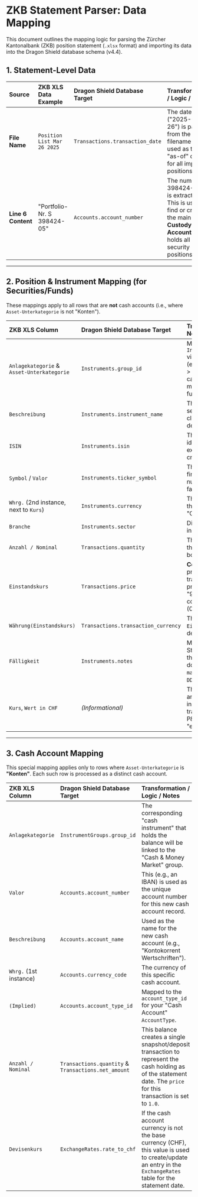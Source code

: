 # ZKB Statement Parser: Data Mapping

This document outlines the mapping logic for parsing the Zürcher Kantonalbank (ZKB) position statement (`.xlsx` format) and importing its data into the Dragon Shield database schema (v4.4).

## 1. Statement-Level Data

| Source | ZKB XLS Data Example | Dragon Shield Database Target | Transformation / Logic / Notes |
| :--- | :--- | :--- | :--- |
| **File Name** | `Position List Mar 26 2025` | `Transactions.transaction_date` | The date ("2025-03-26") is parsed from the filename and used as the "as-of" date for all imported positions. |
| **Line 6 Content** | "Portfolio-Nr. S 398424-05" | `Accounts.account_number` | The number ("S 398424-05") is extracted. This is used to find or create the main **Custody Account** that holds all security positions. |

---

## 2. Position & Instrument Mapping (for Securities/Funds)

These mappings apply to all rows that are **not** cash accounts (i.e., where `Asset-Unterkategorie` is not "Konten").

| ZKB XLS Column | Dragon Shield Database Target | Transformation / Logic / Notes |
| :--- | :--- | :--- |
| `Anlagekategorie` & `Asset-Unterkategorie` | `Instruments.group_id` | Mapped to an `InstrumentGroups.group_id` via a configuration map (e.g., "Aktien & ähnliche" -> "Equities"). The sub-category helps refine the mapping (e.g., for bond funds vs. bonds). |
| `Beschreibung` | `Instruments.instrument_name` | The primary name for the security. May require cleaning to remove extra details like interest rates. |
| `ISIN` | `Instruments.isin` | The primary unique identifier used to look up existing instruments or create new ones. |
| `Symbol` / `Valor` | `Instruments.ticker_symbol` | The `Symbol` column is used first. If empty, the `Valor` number is used as a fallback for the ticker. |
| `Whrg.` (2nd instance, next to `Kurs`) | `Instruments.currency` | The trading currency of the instrument itself (e.g., "CHF", "USD"). |
| `Branche` | `Instruments.sector` | Directly mapped to the instrument's sector. |
| `Anzahl / Nominal` | `Transactions.quantity` | The quantity of shares or the nominal value for bonds. |
| `Einstandskurs` | `Transactions.price` | **Cost Basis.** Used as the price for the initial transaction. For bonds priced in percent (e.g., "99.50%"), the value is converted to a decimal (0.995). |
| `Währung(Einstandskurs)` | `Transactions.transaction_currency` | The currency in which the `Einstandskurs` is denominated. |
| `Fälligkeit` | `Instruments.notes` | Maturity date for bonds. Stored in the `notes` field as the current schema doesn't have a dedicated `maturity_date`. Format `DD.MM.YY` is parsed. |
| `Kurs`, `Wert in CHF` | *(Informational)* | The current market price and value. Not used for the initial cost-basis transaction but are key for P&L calculations and "exits" reconciliation. |

---

## 3. Cash Account Mapping

This special mapping applies only to rows where `Asset-Unterkategorie` is **"Konten"**. Each such row is processed as a distinct cash account.

| ZKB XLS Column | Dragon Shield Database Target | Transformation / Logic / Notes |
| :--- | :--- | :--- |
| `Anlagekategorie` | `InstrumentGroups.group_id` | The corresponding "cash instrument" that holds the balance will be linked to the "Cash & Money Market" group. |
| `Valor` | `Accounts.account_number` | This (e.g., an IBAN) is used as the unique account number for this new cash account record. |
| `Beschreibung` | `Accounts.account_name` | Used as the name for the new cash account (e.g., "Kontokorrent Wertschriften"). |
| `Whrg.` (1st instance) | `Accounts.currency_code` | The currency of this specific cash account. |
| `(Implied)` | `Accounts.account_type_id` | Mapped to the `account_type_id` for your "Cash Account" `AccountType`. |
| `Anzahl / Nominal` | `Transactions.quantity` & `Transactions.net_amount` | This balance creates a single snapshot/deposit transaction to represent the cash holding as of the statement date. The `price` for this transaction is set to `1.0`. |
| `Devisenkurs` | `ExchangeRates.rate_to_chf` | If the cash account currency is not the base currency (CHF), this value is used to create/update an entry in the `ExchangeRates` table for the statement date. |

